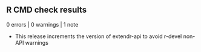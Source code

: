 ## R CMD check results

0 errors | 0 warnings | 1 note

* This release increments the version of extendr-api to avoid r-devel non-API warnings
 